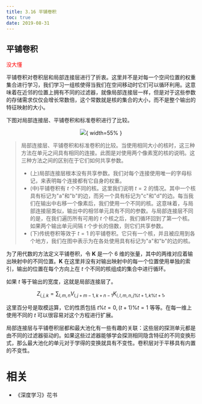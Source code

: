 ```yaml
---
title: 3.16 平铺卷积
toc: true
date: 2019-08-31
---
```


## 平铺卷积

<span style="color:red;">没大懂</span>

平铺卷积对卷积层和局部连接层进行了折衷。这里并不是对每一个空间位置的权重集合进行学习，我们学习一组核使得当我们在空间移动时它们可以循环利用。这意味着在近邻的位置上拥有不同的过滤器，就像局部连接层一样，但是对于这些参数的存储需求仅仅会增长常数倍，这个常数就是核的集合的大小，而不是整个输出的特征映射的大小。

下图对局部连接层、平铺卷积和标准卷积进行了比较。




<center>

![](http://images.iterate.site/blog/image/20190718/cnEM0MtkoGD3.png?imageslim){ width=55% }

</center>


> 局部连接层、平铺卷积和标准卷积的比较。当使用相同大小的核时，这三种方法在单元之间具有相同的连接。此图是对使用两个像素宽的核的说明。这三种方法之间的区别在于它们如何共享参数。
>
> - (上)局部连接层根本没有共享参数。我们对每个连接使用唯一的字母标记，来表明每个连接都有它自身的权重。
> - (中)平铺卷积有 $t$ 个不同的核。这里我们说明 $t=2$ 的情况。其中一个核具有标记为"a"和"b"的边，而另一个具有标记为"c"和"d"的边。每当我们在输出中右移一个像素后，我们使用一个不同的核。这意味着，与局部连接层类似，输出中的相邻单元具有不同的参数。与局部连接层不同的是，在我们遍历所有可用的 $t$ 个核之后，我们循环回到了第一个核。如果两个输出单元间隔 $t$ 个步长的倍数，则它们共享参数。
> - (下)传统卷积等效于 $t=1$ 的平铺卷积。它只有一个核，并且被应用到各个地方，我们在图中表示为在各处使用具有标记为"a"和"b"的边的核。


为了用代数的方法定义平铺卷积，令 $\boldsymbol K$ 是一个 6 维的张量，其中的两维对应着输出映射中的不同位置。$\boldsymbol K$ 在这里并没有对输出映射中的每一个位置使用单独的索引，输出的位置在每个方向上在 $t$ 个不同的核组成的集合中进行循环。

如果 $t$ 等于输出的宽度，这就是局部连接层了。

$$
Z_{i, j, k} = \sum_{l, m, n} V_{l, j+m-1, k+n-1} K_{i, l, m, n, j\% t +1, k\% t+1},
$$

这里百分号是取模运算，它的性质包括 $t\% t =0, (t+1)\% t = 1$ 等等。在每一维上使用不同的 $t$ 可以很容易对这个方程进行扩展。



局部连接层与平铺卷积层都和最大池化有一些有趣的关联：这些层的探测单元都是由不同的过滤器驱动的。如果这些过滤器能够学会探测相同隐含特征的不同变换形式，那么最大池化的单元对于学得的变换就具有不变性。卷积层对于平移具有内置的不变性。







# 相关

- 《深度学习》花书

